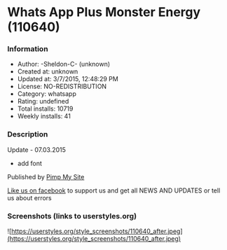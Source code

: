 # Whats App Plus Monster Energy (110640)

### Information
- Author: -Sheldon-C- (unknown)
- Created at: unknown
- Updated at: 3/7/2015, 12:48:29 PM
- License: NO-REDISTRIBUTION
- Category: whatsapp
- Rating: undefined
- Total installs: 10719
- Weekly installs: 41


### Description
Update - 07.03.2015
- add font 

Published by <a href="https://www.facebook.com/redpinguin">Pimp My Site</a>

<a href="https://www.facebook.com/redpinguin">Like us on facebook</a> to support us and get all NEWS AND UPDATES or tell us about errors


### Screenshots (links to userstyles.org)
![https://userstyles.org/style_screenshots/110640_after.jpeg](https://userstyles.org/style_screenshots/110640_after.jpeg)


